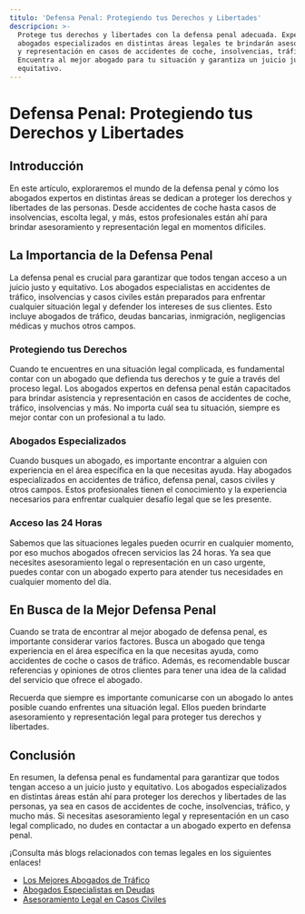 ```yaml
---
titulo: 'Defensa Penal: Protegiendo tus Derechos y Libertades'
descripcion: >-
  Protege tus derechos y libertades con la defensa penal adecuada. Expertos
  abogados especializados en distintas áreas legales te brindarán asesoramiento
  y representación en casos de accidentes de coche, insolvencias, tráfico y más.
  Encuentra al mejor abogado para tu situación y garantiza un juicio justo y
  equitativo.
---
```


# Defensa Penal: Protegiendo tus Derechos y Libertades

## Introducción

En este artículo, exploraremos el mundo de la defensa penal y cómo los abogados expertos en distintas áreas se dedican a proteger los derechos y libertades de las personas. Desde accidentes de coche hasta casos de insolvencias, escolta legal, y más, estos profesionales están ahí para brindar asesoramiento y representación legal en momentos difíciles.

## La Importancia de la Defensa Penal

La defensa penal es crucial para garantizar que todos tengan acceso a un juicio justo y equitativo. Los abogados especialistas en accidentes de tráfico, insolvencias y casos civiles están preparados para enfrentar cualquier situación legal y defender los intereses de sus clientes. Esto incluye abogados de tráfico, deudas bancarias, inmigración, negligencias médicas y muchos otros campos.

### Protegiendo tus Derechos

Cuando te encuentres en una situación legal complicada, es fundamental contar con un abogado que defienda tus derechos y te guíe a través del proceso legal. Los abogados expertos en defensa penal están capacitados para brindar asistencia y representación en casos de accidentes de coche, tráfico, insolvencias y más. No importa cuál sea tu situación, siempre es mejor contar con un profesional a tu lado.

### Abogados Especializados

Cuando busques un abogado, es importante encontrar a alguien con experiencia en el área específica en la que necesitas ayuda. Hay abogados especializados en accidentes de tráfico, defensa penal, casos civiles y otros campos. Estos profesionales tienen el conocimiento y la experiencia necesarios para enfrentar cualquier desafío legal que se les presente.

### Acceso las 24 Horas

Sabemos que las situaciones legales pueden ocurrir en cualquier momento, por eso muchos abogados ofrecen servicios las 24 horas. Ya sea que necesites asesoramiento legal o representación en un caso urgente, puedes contar con un abogado experto para atender tus necesidades en cualquier momento del día.

## En Busca de la Mejor Defensa Penal

Cuando se trata de encontrar al mejor abogado de defensa penal, es importante considerar varios factores. Busca un abogado que tenga experiencia en el área específica en la que necesitas ayuda, como accidentes de coche o casos de tráfico. Además, es recomendable buscar referencias y opiniones de otros clientes para tener una idea de la calidad del servicio que ofrece el abogado.

Recuerda que siempre es importante comunicarse con un abogado lo antes posible cuando enfrentes una situación legal. Ellos pueden brindarte asesoramiento y representación legal para proteger tus derechos y libertades.

## Conclusión

En resumen, la defensa penal es fundamental para garantizar que todos tengan acceso a un juicio justo y equitativo. Los abogados especializados en distintas áreas están ahí para proteger los derechos y libertades de las personas, ya sea en casos de accidentes de coche, insolvencias, tráfico, y mucho más. Si necesitas asesoramiento legal y representación en un caso legal complicado, no dudes en contactar a un abogado experto en defensa penal.

¡Consulta más blogs relacionados con temas legales en los siguientes enlaces!

- [Los Mejores Abogados de Tráfico](los-mejores-abogados-en-accidentes-de-trafico)
- [Abogados Especialistas en Deudas](abogados-especialistas-en-deudas)
- [Asesoramiento Legal en Casos Civiles](abogados-de-casos-civiles)
